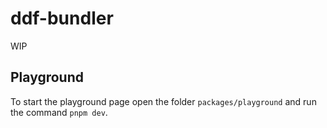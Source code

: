 # ddf-bundler

WIP

## Playground

To start the playground page open the folder `packages/playground` and run the command `pnpm dev`.